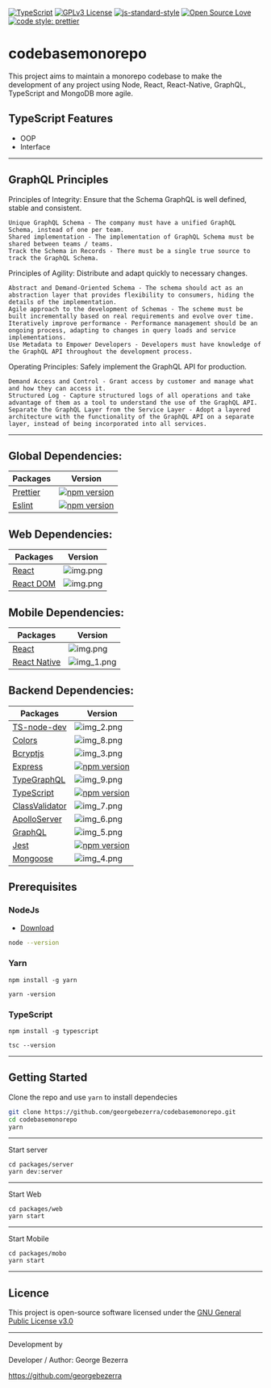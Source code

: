 [![TypeScript](https://badges.frapsoft.com/typescript/code/typescript.svg?v=101)](https://github.com/ellerbrock/typescript-badges/)
[![GPLv3 License](https://img.shields.io/badge/License-GPL%20v3-yellow.svg)](./LICENSE)
[![js-standard-style](https://img.shields.io/badge/code%20style-standard-brightgreen.svg)](http://standardjs.com)
[![Open Source Love](https://badges.frapsoft.com/os/v1/open-source.png?v=103)](https://github.com/ellerbrock/open-source-badges/)
[![code style: prettier](https://img.shields.io/badge/code_style-prettier-ff69b4.svg?style=flat-square)](https://github.com/prettier/prettier)

# codebasemonorepo
This project aims to maintain a monorepo codebase to make the development of any project using Node, React, React-Native, GraphQL, TypeScript and MongoDB more agile.

## TypeScript Features
- OOP
- Interface

---

## GraphQL Principles

Principles of Integrity: Ensure that the Schema GraphQL is well defined, stable and consistent.

    Unique GraphQL Schema - The company must have a unified GraphQL Schema, instead of one per team.
    Shared implementation - The implementation of GraphQL Schema must be shared between teams / teams.
    Track the Schema in Records - There must be a single true source to track the GraphQL Schema.

Principles of Agility: Distribute and adapt quickly to necessary changes.

    Abstract and Demand-Oriented Schema - The schema should act as an abstraction layer that provides flexibility to consumers, hiding the details of the implementation.
    Agile approach to the development of Schemas - The scheme must be built incrementally based on real requirements and evolve over time.
    Iteratively improve performance - Performance management should be an ongoing process, adapting to changes in query loads and service implementations.
    Use Metadata to Empower Developers - Developers must have knowledge of the GraphQL API throughout the development process.

Operating Principles: Safely implement the GraphQL API for production.

    Demand Access and Control - Grant access by customer and manage what and how they can access it.
    Structured Log - Capture structured logs of all operations and take advantage of them as a tool to understand the use of the GraphQL API.
    Separate the GraphQL Layer from the Service Layer - Adopt a layered architecture with the functionality of the GraphQL API on a separate layer, instead of being incorporated into all services.
---

## Global Dependencies:
Packages  | Version
--------- | ------
[Prettier](https://github.com/prettier/prettier/blob/master/README.md) | [![npm version](https://camo.githubusercontent.com/a4821b9b033f25634cab2686be36d84c606e25dd/68747470733a2f2f696d672e736869656c64732e696f2f6e706d2f762f70726574746965722e7376673f7374796c653d666c61742d737175617265)](https://www.npmjs.com/package/prettier)
[Eslint](https://github.com/eslint/eslint/blob/master/README.md) | [![npm version](https://camo.githubusercontent.com/ec546fef99e14a0e87f14c716e1a7db8bec6f528/68747470733a2f2f696d672e736869656c64732e696f2f6e706d2f762f65736c696e742e737667)](https://www.npmjs.com/package/eslint)

## Web Dependencies:
Packages  | Version
--------- | ------
[React](https://github.com/facebook/react/blob/master/README.md) | ![img.png](https://camo.githubusercontent.com/475b49b04214dfa67c1ec8a2837888ae63003feb7b71fd45be30ff360148ad87/68747470733a2f2f696d672e736869656c64732e696f2f6e706d2f762f72656163742e7376673f7374796c653d666c6174)
[React DOM](https://github.com/facebook/react/blob/master/packages/react-dom/README.md) | ![img.png](img.png)

## Mobile Dependencies:
Packages  | Version
--------- | ------
[React](https://github.com/facebook/react/blob/master/README.md) | ![img.png](img.png)
[React Native](https://github.com/facebook/react-native/blob/master/README.md) | ![img_1.png](img_1.png)



## Backend Dependencies:
Packages  | Version
--------- | ------
[TS-node-dev](https://github.com/whitecolor/ts-node-dev/blob/master/README.md) | ![img_2.png](img_2.png)
[Colors](https://www.npmjs.com/package/colors) | ![img_8.png](img_8.png)
[Bcryptjs](https://www.npmjs.com/package/bcryptjs) | ![img_3.png](img_3.png)
[Express](https://github.com/expressjs/express/blob/master/Readme.md) | [![npm version](https://camo.githubusercontent.com/c031efcc66c1bfc646f4369604955b26f3e1dbcb/68747470733a2f2f696d672e736869656c64732e696f2f6e706d2f762f657870726573732e737667)](https://www.npmjs.com/package/express)
[TypeGraphQL](https://www.npmjs.com/package/type-graphql) | ![img_9.png](img_9.png)
[TypeScript](https://github.com/microsoft/TypeScript/blob/master/README.md) | [![npm version](https://camo.githubusercontent.com/020422d38770ea7d3eb37b8d8164001ba197b779/68747470733a2f2f62616467652e667572792e696f2f6a732f747970657363726970742e737667)](https://www.npmjs.com/package/typescript)
[ClassValidator](https://www.npmjs.com/package/class-validator) | ![img_7.png](img_7.png)
[ApolloServer](https://www.npmjs.com/package/apollo-server) | ![img_6.png](img_6.png)
[GraphQL](https://www.npmjs.com/package/graphql) | ![img_5.png](img_5.png)
[Jest](https://github.com/facebook/jest/blob/master/README.md) | [![npm version](https://camo.githubusercontent.com/d231c42e928e671a80783fd28be8a6d6d4d70ea4/68747470733a2f2f62616467652e667572792e696f2f6a732f6a6573742e737667)](https://www.npmjs.com/package/jest)
[Mongoose](https://www.npmjs.com/package/mongoose) | ![img_4.png](img_4.png)


## Prerequisites

### NodeJs

- [Download](https://nodejs.org/en/download/)

```bash
node --version
```

### Yarn

```
npm install -g yarn

yarn -version
```

### TypeScript
```
npm install -g typescript

tsc --version
```

---

## Getting Started

Clone the repo and use `yarn` to install dependecies

```bash
git clone https://github.com/georgebezerra/codebasemonorepo.git
cd codebasemonorepo
yarn
```
---
Start server

```
cd packages/server
yarn dev:server
```

---

Start Web

```
cd packages/web
yarn start
```

---

Start Mobile

```
cd packages/mobo
yarn start
```

---

## Licence

This project is open-source software licensed under the [GNU General Public License v3.0](https://github.com/georgebezerra/codebasemonorepo/blob/main/LICENSE)

---

Development by

Developer / Author: George Bezerra


https://github.com/georgebezerra
